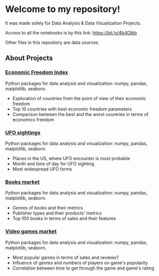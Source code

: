 # Welcome to my repository!

It was made solely for Data Analysis & Data Visualizaiton Projects.

Access to all the notebooks is by this link:
https://bit.ly/4b4Olbb

Other files in this repository are data sources. 

## About Projects

### [Economic Freedom Index](https://colab.research.google.com/drive/1mU5RzeWlBcPaMnB5gjQkBo4Vzc3RtYK5?usp=drive_link)
Python packages for data analysis and visualization: numpy, pandas, matplotlib, seaborn.
+ Exploration of countries from the point of view of their economic freedom
+ Top 10 countries with best economic freedom parameters
+ Comparison between the best and the worst countries in terms of economics freedom

### [UFO sightings](https://colab.research.google.com/drive/1rAUmIEGpu8zx7b_aZSWQyD8IXBlcOpdT?usp=drive_link)
Python packages for data analysis and visualization: numpy, pandas, matplotlib, seaborn.
+ Places in the US, where UFO encounter is most probable
+ Month and time of day for UFO sighting
+ Most widespread UFO forms

### [Books market](https://colab.research.google.com/drive/1PdoyaTWHnfp1lBVnhSdNa__kcmxnQmht?usp=drive_link)
Python packages for data analysis and visualization: numpy, pandas, matplotlib, seaborn.
+ Genres of books and their metrics
+ Publisher types and their products' metrics
+ Top 100 books in terms of sales and their features

### [Video games market](https://colab.research.google.com/drive/1GB0_JMylLEVD7bWt752Wp2UtUFuDxuGR?usp=drive_link)
Python packages for data analysis and visualization: numpy, pandas, matplotlib, seaborn.
+ Most popular games in terms of sales and reviews?
+ Influence of genres and numbers of players on game's popularity
+ Correlation between time to get through the game and game's rating
